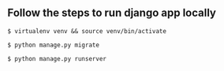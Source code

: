 ## Follow the steps to run django app locally
`$ virtualenv venv && source venv/bin/activate`

`$ python manage.py migrate`

`$ python manage.py runserver`